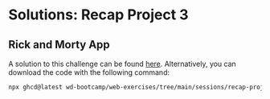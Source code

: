 # Solutions: Recap Project 3

## Rick and Morty App

A solution to this challenge can be found [here](https://github.com/wd-bootcamp/web-exercises/tree/main/sessions/recap-project-3/example-implementation). Alternatively, you can download the code with the following command:

```bash
npx ghcd@latest wd-bootcamp/web-exercises/tree/main/sessions/recap-project-3/example-implementation
```
